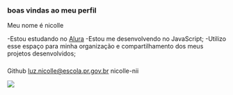 ### boas vindas ao meu perfil

Meu nome é nicolle 

-Estou estudando no [Alura](https://www.alura.com.br)
-Estou me desenvolvendo no JavaScript;
-Utilizo esse espaço para minha organização e compartilhamento dos meus projetos  desenvolvidos;

### 
Github
luz.nicolle@escola.pr.gov.br
nicolle-nii


![](https://media.tenor.com/jFkc5Wr6SAMAAAAC/the-powerpuff-girls-buttercup.gif)

